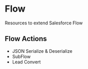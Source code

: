 # Flow
Resources to extend Salesforce Flow

## Flow Actions

- JSON Serialize & Deserialize
- SubFlow
- Lead Convert
